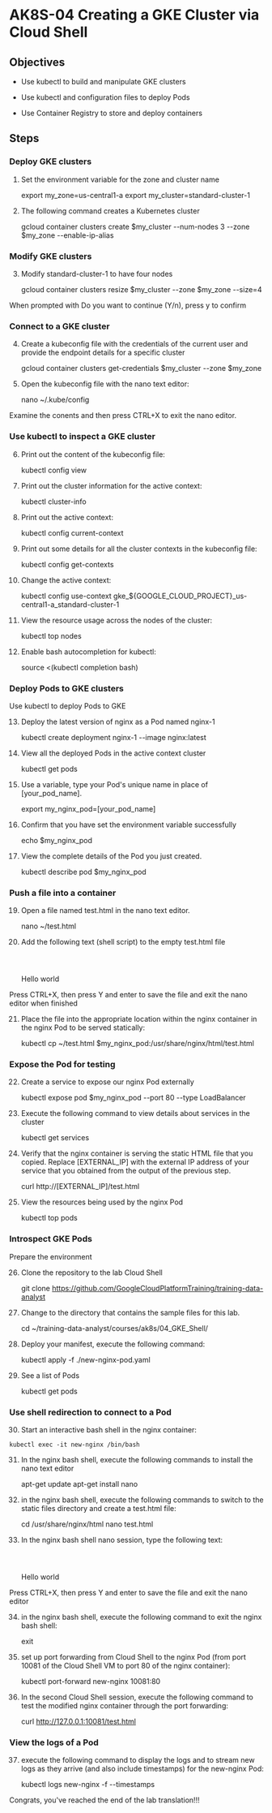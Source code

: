 # AK8S-04 Creating a GKE Cluster via Cloud Shell

## Objectives

- Use kubectl to build and manipulate GKE clusters

- Use kubectl and configuration files to deploy Pods

- Use Container Registry to store and deploy containers


## Steps

### Deploy GKE clusters

1. Set the environment variable for the zone and cluster name

    export my_zone=us-central1-a
    export my_cluster=standard-cluster-1

2. The following command creates a Kubernetes cluster

    gcloud container clusters create $my_cluster --num-nodes 3 --zone $my_zone --enable-ip-alias

### Modify GKE clusters

3. Modify standard-cluster-1 to have four nodes

    gcloud container clusters resize $my_cluster --zone $my_zone --size=4

When prompted with Do you want to continue (Y/n), press y to confirm

### Connect to a GKE cluster

4. Create a kubeconfig file with the credentials of the current user and provide the endpoint details for a specific cluster

    gcloud container clusters get-credentials $my_cluster --zone $my_zone

5. Open the kubeconfig file with the nano text editor:

    nano ~/.kube/config

Examine the conents and then press CTRL+X to exit the nano editor.

### Use kubectl to inspect a GKE cluster

6. Print out the content of the kubeconfig file:

    kubectl config view

7. Print out the cluster information for the active context:

    kubectl cluster-info

8. Print out the active context:

    kubectl config current-context

9. Print out some details for all the cluster contexts in the kubeconfig file:

    kubectl config get-contexts

10. Change the active context:

    kubectl config use-context gke_${GOOGLE_CLOUD_PROJECT}_us-central1-a_standard-cluster-1

11. View the resource usage across the nodes of the cluster:

    kubectl top nodes

12. Enable bash autocompletion for kubectl:

    source <(kubectl completion bash)

### Deploy Pods to GKE clusters

Use kubectl to deploy Pods to GKE

13. Deploy the latest version of nginx as a Pod named nginx-1

    kubectl create deployment nginx-1 --image nginx:latest

14. View all the deployed Pods in the active context cluster

    kubectl get pods

15. Use a variable, type your Pod's unique name in place of [your_pod_name].

    export my_nginx_pod=[your_pod_name]

17. Confirm that you have set the environment variable successfully

    echo $my_nginx_pod

18. View the complete details of the Pod you just created.

    kubectl describe pod $my_nginx_pod

### Push a file into a container

19. Open a file named test.html in the nano text editor.

    nano ~/test.html

20. Add the following text (shell script) to the empty test.html file

    <html> <header><title>This is title</title></header>
    <body> Hello world </body>
    </html>

Press CTRL+X, then press Y and enter to save the file and exit the nano editor when finished

21. Place the file into the appropriate location within the nginx container in the nginx Pod to be served statically:

    kubectl cp ~/test.html $my_nginx_pod:/usr/share/nginx/html/test.html

### Expose the Pod for testing

22. Create a service to expose our nginx Pod externally

    kubectl expose pod $my_nginx_pod --port 80 --type LoadBalancer

23. Execute the following command to view details about services in the cluster

    kubectl get services

24. Verify that the nginx container is serving the static HTML file that you copied. Replace [EXTERNAL_IP] with the external IP address of your service that you obtained from the output of the previous step.

    curl http://[EXTERNAL_IP]/test.html

25. View the resources being used by the nginx Pod

    kubectl top pods

### Introspect GKE Pods
Prepare the environment

26. Clone the repository to the lab Cloud Shell

    git clone https://github.com/GoogleCloudPlatformTraining/training-data-analyst

27. Change to the directory that contains the sample files for this lab.

    cd ~/training-data-analyst/courses/ak8s/04_GKE_Shell/

28. Deploy your manifest, execute the following command:

    kubectl apply -f ./new-nginx-pod.yaml

29. See a list of Pods

    kubectl get pods

### Use shell redirection to connect to a Pod

30.  Start an interactive bash shell in the nginx container:

    kubectl exec -it new-nginx /bin/bash

31. In the nginx bash shell, execute the following commands to install the nano text editor

    apt-get update
    apt-get install nano

32. in the nginx bash shell, execute the following commands to switch to the static files directory and create a test.html file:

    cd /usr/share/nginx/html
    nano test.html

33. In the nginx bash shell nano session, type the following text:

    <html> <header><title>This is title</title></header>
    <body> Hello world </body>
    </html>
Press CTRL+X, then press Y and enter to save the file and exit the nano editor

34. in the nginx bash shell, execute the following command to exit the nginx bash shell:

    exit

35. set up port forwarding from Cloud Shell to the nginx Pod (from port 10081 of the Cloud Shell VM to port 80 of the nginx container):

    kubectl port-forward new-nginx 10081:80

36. In the second Cloud Shell session, execute the following command to test the modified nginx container through the port forwarding:

    curl http://127.0.0.1:10081/test.html

### View the logs of a Pod

37. execute the following command to display the logs and to stream new logs as they arrive (and also include timestamps) for the new-nginx Pod:

    kubectl logs new-nginx -f --timestamps

Congrats, you've reached the end of the lab translation!!!